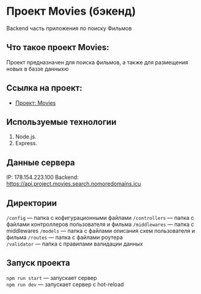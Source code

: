 # Проект Movies (бэкенд)
Backend часть приложения по поиску Фильмов

## Что такое проект Movies:
Проект предназначен для поиска фильмов, а также для размещения новых в баззе данныхю

## Ссылка на проект:
* [Проект: Movies](https://github.com/dubyninpavel/movies-explorer-api)


## Используемые технологии
1. Node.js.
2. Express.

## Данные сервера
IP: 178.154.223.100
Backend: https://api.project.movies.search.nomoredomains.icu

## Директории
`/config` — папка с кофигурационными файлами
`/controllers` — папка с файлами контроллеров пользователя и фильма
`/middlewares` — папка с middlewares
`/models` — папка с файлами описания схем пользователя и фильма
`/routes` — папка с файлами роутера  
`/validator` — папка с правилами валидации данных

## Запуск проекта
`npm run start` — запускает сервер   
`npm run dev` — запускает сервер с hot-reload
